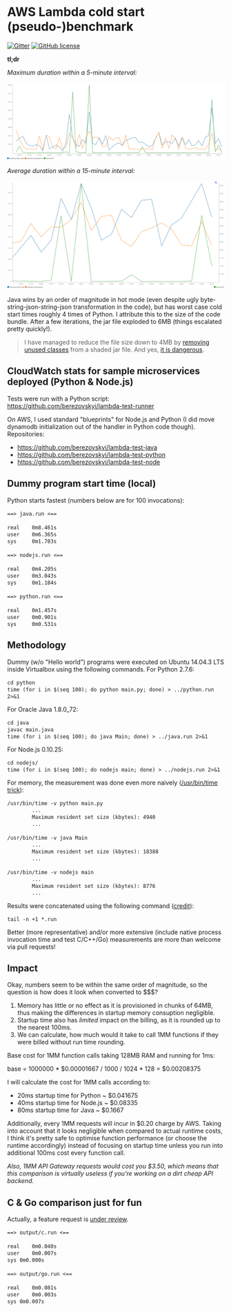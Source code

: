 AWS Lambda cold start (pseudo-)benchmark
==============================================================================

[![Gitter](https://badges.gitter.im/berezovskyi/lambda-test.svg)](https://gitter.im/berezovskyi/lambda-test?utm_source=badge&utm_medium=badge&utm_campaign=pr-badge) [![GitHub license](https://img.shields.io/badge/license-MIT-blue.svg)](https://raw.githubusercontent.com/berezovskyi/lambda-test/master/LICENSE)

**tl;dr**

*Maximum duration within a 5-minute interval:*

![Maximum duration within a 5-minute interval](results/screenshot-0040.png)

*Average duration within a 15-minute interval:*

![CloudWatch metrics](results/screenshot-0041.png)

Java wins by an order of magnitude in hot mode (even despite ugly byte-string-json-string-json
transformation in the code), but has worst case cold start times roughly 
4 times of Python. I attribute this to the size of the code bundle. After a 
few iterations, the jar file exploded to 6MB (things escalated pretty quickly!).

> I have managed to reduce the file size down to 4MB by [removing unused classes](https://github.com/berezovskyi/lambda-test-java/commit/593d8f3ed5a7e3afa010ca6707394bca4ff159c5) 
> from a shaded jar file. And yes, 
> [it is dangerous](https://github.com/berezovskyi/lambda-test-java/commit/6b1188264fe7bb390fb1a6d969de97a029801806).

## CloudWatch stats for sample microservices deployed (Python & Node.js)

Tests were run with a Python script: https://github.com/berezovskyi/lambda-test-runner

On AWS, I used standard "blueprints" for Node.js and Python (I did move dynamodb
initialization out of the handler in Python code though). Repositories:

- https://github.com/berezovskyi/lambda-test-java
- https://github.com/berezovskyi/lambda-test-python
- https://github.com/berezovskyi/lambda-test-node

## Dummy program start time (local)

Python starts fastest (numbers below are for 100 invocations):

    ==> java.run <==

    real	0m8.461s
    user	0m6.365s
    sys	    0m1.783s

    ==> nodejs.run <==

    real	0m4.205s
    user	0m3.043s
    sys	    0m1.184s

    ==> python.run <==

    real    0m1.457s
    user    0m0.901s
    sys     0m0.531s

## Methodology

Dummy (w/o "Hello world") programs were executed on Ubuntu 14.04.3 LTS inside
Virtualbox using the following commands. For Python 2.7.6:

    cd python
    time (for i in $(seq 100); do python main.py; done) > ../python.run 2>&1

For Oracle Java 1.8.0_72:

    cd java
    javac main.java
    time (for i in $(seq 100); do java Main; done) > ../java.run 2>&1

For Node.js 0.10.25:

    cd nodejs/
    time (for i in $(seq 100); do nodejs main; done) > ../nodejs.run 2>&1

For memory, the measurement was done even more naively ([/usr/bin/time
trick](http://stackoverflow.com/questions/774556/peak-memory-usage-of-a-linux-unix-process)):

    /usr/bin/time -v python main.py
            ...
            Maximum resident set size (kbytes): 4940
            ...

    /usr/bin/time -v java Main
            ...
            Maximum resident set size (kbytes): 18388
            ...

    /usr/bin/time -v nodejs main
            ...
            Maximum resident set size (kbytes): 8776
            ...

Results were concatenated using the following command
([credit](http://stackoverflow.com/questions/5917413/cat-multiple-files-but-include-filename-as-headers)):

    tail -n +1 *.run

Better (more representative) and/or more extensive (include native process
invocation time and test C/C++/Go) measurements are more than welcome via pull
requests!

## Impact

Okay, numbers seem to be within the same order of magnitude, so the question is
how does it look when converted to $$$?

1. Memory has little or no effect as it is provisioned in chunks of 64MB, thus
making the differences in startup memory consuption negligible.
2. Startup time also has *limited* impact on the billing, as it is rounded up
to the nearest 100ms.
3. We can calculate, how much would it take to call 1MM functions if they were
billed without run time rounding.

Base cost for 1MM function calls taking 128MB RAM and running for 1ms:

base = 1000000 * $0.00001667 / 1000 / 1024 * 128 = $0.00208375

I will calculate the cost for 1MM calls according to:

- 20ms startup time for Python ~ $0.041675
- 40ms startup time for Node.js ~ $0.08335
- 80ms startup time for Java ~ $0.1667

Additionally, every 1MM requests will incur in $0.20 charge by AWS. Taking into
account that it looks negligible when compared to actual runtime costs, I think
it's pretty safe to optimise function performance (or choose the runtime
accordingly) instead of focusing on startup time unless you run into additional
100ms cost every function call.

*Also, 1MM API Gateway requests would cost you $3.50, which means that this
comparison is virtually useless if you're working on a dirt cheap API backend.*

## C & Go comparison just for fun

Actually, a feature request is [under review](https://forums.aws.amazon.com/message.jspa?messageID=694386#694386).

    ==> output/c.run <==

    real    0m0.040s
    user    0m0.007s
    sys 0m0.000s

    ==> output/go.run <==

    real    0m0.081s
    user    0m0.003s
    sys 0m0.007s

